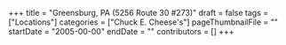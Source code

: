 +++
title = "Greensburg, PA (5256 Route 30 #273)"
draft = false
tags = ["Locations"]
categories = ["Chuck E. Cheese's"]
pageThumbnailFile = ""
startDate = "2005-00-00"
endDate = ""
contributors = []
+++
